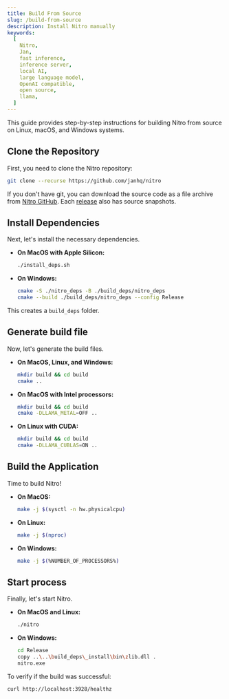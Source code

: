 ```yaml
---
title: Build From Source
slug: /build-from-source
description: Install Nitro manually
keywords:
  [
    Nitro,
    Jan,
    fast inference,
    inference server,
    local AI,
    large language model,
    OpenAI compatible,
    open source,
    llama,
  ]
---
```


This guide provides step-by-step instructions for building Nitro from source on Linux, macOS, and Windows systems.

## Clone the Repository

First, you need to clone the Nitro repository:

```bash
git clone --recurse https://github.com/janhq/nitro
```

If you don't have git, you can download the source code as a file archive from [Nitro GitHub](https://github.com/janhq/nitro). Each [release](https://github.com/caddyserver/caddy/releases) also has source snapshots.

## Install Dependencies

Next, let's install the necessary dependencies.

- **On MacOS with Apple Silicon:**

  ```bash
  ./install_deps.sh
  ```

- **On Windows:**

  ```bash
  cmake -S ./nitro_deps -B ./build_deps/nitro_deps
  cmake --build ./build_deps/nitro_deps --config Release
  ```

This creates a `build_deps` folder.

## Generate build file

Now, let's generate the build files.

- **On MacOS, Linux, and Windows:**

  ```bash
  mkdir build && cd build
  cmake ..
  ```

- **On MacOS with Intel processors:**

  ```bash
  mkdir build && cd build
  cmake -DLLAMA_METAL=OFF ..
  ```

- **On Linux with CUDA:**

  ```bash
  mkdir build && cd build
  cmake -DLLAMA_CUBLAS=ON ..
  ```

## Build the Application

Time to build Nitro!

- **On MacOS:**

  ```bash
  make -j $(sysctl -n hw.physicalcpu)
  ```

- **On Linux:**

  ```bash
  make -j $(nproc)
  ```

- **On Windows:**

  ```bash
  make -j $(%NUMBER_OF_PROCESSORS%)
  ```

## Start process

Finally, let's start Nitro.

- **On MacOS and Linux:**

  ```bash
  ./nitro
  ```

- **On Windows:**

  ```bash
  cd Release
  copy ..\..\build_deps\_install\bin\zlib.dll .
  nitro.exe
  ```

To verify if the build was successful:

```bash
curl http://localhost:3928/healthz
```
